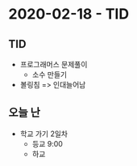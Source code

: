 # 2020-02-18 - TID

## TID

-   프로그래머스 문제풀이
    -   소수 만들기
-   볼링침 => 인대늘어남

## 오늘 난

-   학교 가기 2일차
    -   등교 9:00
    -   하교
